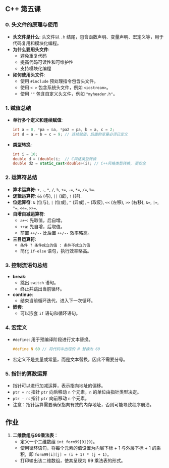 ## C++ 第五课

### 0. 头文件的原理与使用

* **头文件是什么**: 头文件以 `.h` 结尾，包含函数声明、变量声明、宏定义等，用于代码复用和模块化编程。
* **为什么要用头文件**: 
    * 避免重复代码
    * 提高代码可读性和可维护性
    * 支持模块化编程
* **如何使用头文件**: 
    * 使用 `#include` 预处理指令包含头文件。
    * 使用 `< >` 包含系统头文件，例如 `<iostream>`。
    * 使用 `""` 包含自定义头文件，例如 `"myheader.h"`。

### 1. 赋值总结

* **单行多个定义和连续赋值**:
    
    ```cpp
    int a = 0, *pa = &a, *pa2 = pa, b = a, c = 2; 
    int d = a = b = c = 9; // 连续赋值，后面的变量必须已定义
    ```
* **类型转换**:
    
    ```cpp
    int i = 10;
    double d = (double)i;  // C风格类型转换
    double d2 = static_cast<double>(i); // C++风格类型转换, 更安全
    ```

### 2. 运算符总结

* **算术运算符**:  `+`, `-`, `*`, `/`, `%`, `+=`, `-=`, `*=`, `/=`, `%=`.
* **逻辑运算符**:  `&&` (与), `||` (或), `!` (非).
* **位运算符**: `&` (位与), `|` (位或), `^` (异或), `~` (取反), `<<` (左移), `>>` (右移), `&=`, `|=`, `^=`, `<<=`, `>>=`.
* **自增自减运算符**:
    * `a++`: 先取值，后自增。
    * `++a`: 先自增，后取值。
    * 前置 `++/--` 比后置 `++/--` 效率略高。
* **三目运算符**: 
    * `条件 ? 条件成立的值 : 条件不成立的值`
    * 简化 `if-else` 语句，执行效率略高。

### 3. 控制流语句总结

* **break**: 
    * 跳出 `switch` 语句。
    * 终止并跳出当前循环。
* **continue**:
    * 结束当前循环迭代，进入下一次循环。
* **嵌套**:
    * 可以嵌套 `if` 语句和循环语句。

### 4. 宏定义

* `#define`: 用于预编译阶段进行文本替换。
    
    ```cpp
    #define N 60 // 将代码中出现的 N 替换为 60
    ```
* 宏定义不是变量或常量，而是文本替换，因此不需要分号。

### 5. **指针的算数运算**

* 指针可以进行加减运算，表示指向地址的偏移。
* `ptr + n`: 指针 `ptr` 向后移动 `n` 个元素，`n` 的单位由指针类型决定。
* `ptr - n`: 指针 `ptr` 向前移动 `n` 个元素。
* 注意：指针运算需要确保指向有效的内存地址，否则可能导致程序崩溃。

## 作业

1.  **二维数组与99乘法表**：
    * 定义一个二维数组 `int form99[9][9]`。
    * 使用循环语句，将每个元素的值设置为内层下标 + 1 与外层下标 + 1 的乘积，即 `form99[i][j] = (i + 1) * (j + 1)`。
    * 打印输出该二维数组，使其呈现为 99 乘法表的形式。